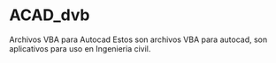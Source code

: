 # ACAD_dvb
Archivos VBA para Autocad
Estos son archivos VBA para autocad, son aplicativos para uso en Ingenieria civil.
